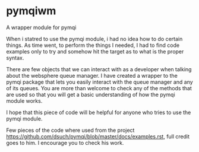 # pymqiwm
A wrapper module for pymqi

When i statred to use the pymqi module, i had no idea how to do certain things.
As time went, to perform the things I needed, I had to find code examples only to try and somehow hit the target as to
what is the proper syntax.

There are few objects that we can interact with as a developer when talking about the websphere queue manager.
I have created a wrapper to the pymqi package that lets you easily interact with the queue manager and any of its queues.
You are more than welcome to check any of the methods that are used so that you will get a basic understanding of how the
pymqi module works.

I hope that this piece of code will be helpful for anyone who tries to use the pymqi module.


Few pieces of the code where used from the project https://github.com/dsuch/pymqi/blob/master/docs/examples.rst, full credit goes to him.
I encourage you to check his work.

